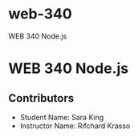 # web-340
WEB 340 Node.js

# WEB 340 Node.js
## Contributors

* Student Name: Sara King
* Instructor Name: Rifchard Krasso
